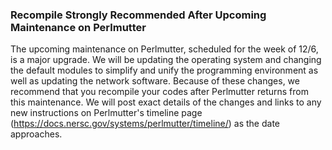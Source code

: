 ### Recompile Strongly Recommended After Upcoming Maintenance on Perlmutter

The upcoming maintenance on Perlmutter, scheduled for the week of 12/6, is a
major upgrade. We will be updating the operating system and changing the default
modules to simplify and unify the programming environment as well as updating
the network software. Because of these changes, we recommend that you recompile
your codes after Perlmutter returns from this maintenance. We will post exact
details of the changes and links to any new instructions on Perlmutter's
timeline page (https://docs.nersc.gov/systems/perlmutter/timeline/)  as the date
approaches. 


